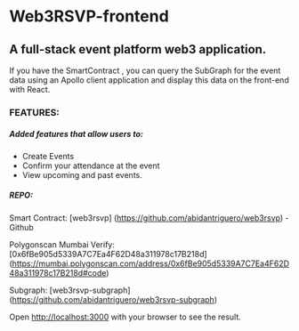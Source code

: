 # Web3RSVP-frontend

## A full-stack event platform web3 application.

If you have the SmartContract , you can query the SubGraph for the event data using an Apollo client application and display this data on the front-end with React.

### FEATURES:
##### Added features that allow users to:

- Create Events
- Confirm your attendance at the event
- View upcoming and past events.

##### REPO:

Smart Contract: [web3rsvp] (https://github.com/abidantriguero/web3rsvp) -   Github

Polygonscan Mumbai Verify: [0x6fBe905d5339A7C7Ea4F62D48a311978c17B218d] (https://mumbai.polygonscan.com/address/0x6fBe905d5339A7C7Ea4F62D48a311978c17B218d#code)

Subgraph: [web3rsvp-subgraph] (https://github.com/abidantriguero/web3rsvp-subgraph)

Open [http://localhost:3000](http://localhost:3000) with your browser to see the result.
